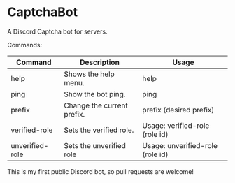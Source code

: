 # CaptchaBot
A Discord Captcha bot for servers.

Commands:

Command | Description | Usage
--------|-------------|-------
help | Shows the help menu. | help
ping | Show the bot ping. | ping
prefix | Change the current prefix. | prefix (desired prefix)
verified-role | Sets the verified role. | Usage: verified-role (role id)
unverified-role | Sets the unverified role | Usage: unverified-role (role id)

This is my first public Discord bot, so pull requests are welcome!
